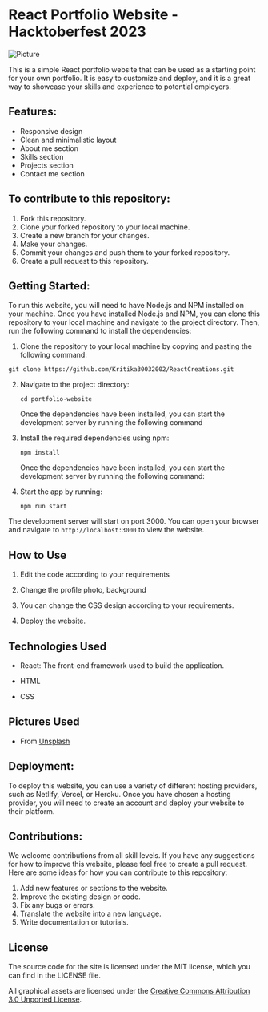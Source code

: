 # React Portfolio Website - Hacktoberfest 2023

![Picture](/src/preview.gif)

This is a simple React portfolio website that can be used as a starting point for your own portfolio. It is easy to customize and deploy, and it is a great way to showcase your skills and experience to potential employers.

## Features:

- Responsive design
- Clean and minimalistic layout
- About me section
- Skills section
- Projects section
- Contact me section

## To contribute to this repository:

1. Fork this repository.
2. Clone your forked repository to your local machine.
3. Create a new branch for your changes.
4. Make your changes.
5. Commit your changes and push them to your forked repository.
6. Create a pull request to this repository.

## Getting Started:

To run this website, you will need to have Node.js and NPM installed on your machine. Once you have installed Node.js and NPM, you can clone this repository to your local machine and navigate to the project directory. Then, run the following command to install the dependencies:

1. Clone the repository to your local machine by copying and pasting the following command:

```
git clone https://github.com/Kritika30032002/ReactCreations.git
```

2.  Navigate to the project directory:

    ```
    cd portfolio-website
    ```

    Once the dependencies have been installed, you can start the development server by running the following command

3.  Install the required dependencies using npm:

    ```
    npm install
    ```

    Once the dependencies have been installed, you can start the development server by running the following command:

4.  Start the app by running:
    ```
    npm run start
    ```

The development server will start on port 3000. You can open your browser and navigate to `http://localhost:3000` to view the website.

## How to Use

1. Edit the code according to your requirements

2. Change the profile photo, background

3. You can change the CSS design according to your requirements.

4. Deploy the website.

## Technologies Used

- React: The front-end framework used to build the application.

- HTML

- CSS 

## Pictures Used
- From [Unsplash](https://unsplash.com/)

## Deployment:

To deploy this website, you can use a variety of different hosting providers, such as Netlify, Vercel, or Heroku. Once you have chosen a hosting provider, you will need to create an account and deploy your website to their platform.

## Contributions:

We welcome contributions from all skill levels. If you have any suggestions for how to improve this website, please feel free to create a pull request. Here are some ideas for how you can contribute to this repository:

1. Add new features or sections to the website.
2. Improve the existing design or code.
3. Fix any bugs or errors.
4. Translate the website into a new language.
5. Write documentation or tutorials.

## License

The source code for the site is licensed under the MIT license, which you can find in
the LICENSE file.

All graphical assets are licensed under the
[Creative Commons Attribution 3.0 Unported License](https://creativecommons.org/licenses/by/3.0/).
